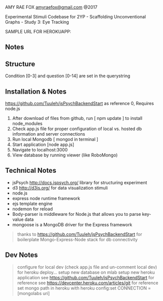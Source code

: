 AMY RAE FOX
amyraefox@gmail.com
@2017

Experimental Stimuli Codebase for 2YP - Scaffolding Unconventional Graphs - Study 3: Eye Tracking

SAMPLE URL FOR HEROKUAPP:

Notes
----------

Structure
-----------
Condition [0-3] and question [0-14] are set in the querystring


Installation & Notes
------------------
https://github.com/Tuuleh/jsPsychBackendStart as reference
0, Requires node.js
1. After download of files from github, run [ npm update ] to install node_modules
2. Check app.js file for proper configuration of local vs. hosted db information and server connections
3. Run local Mongodb    [ mongod in terminal ]
4. Start application [node app.js]
5. Navigate to localhost:3000
6. View database by running viewer (like RoboMongo)


Technical Notes
------------------
- jsPsych http://docs.jspsych.org/ library for structuring experiment
- d3 http://d3js.org/ for data visualization stimuli
- node.js
- express node runtime framework
- ejs template engine
- nodemon for reload
- Body-parser is middleware for Node.js that allows you to parse key-value data
- mongoose is a MongoDB driver for the Express framework
> thanks to https://github.com/Tuuleh/jsPsychBackendStart for boilerplate Mongo-Express-Node stack for db connectivity

Dev Notes
-------------------
> configure for local dev (check app.js file and un-comment local dev)
> for heroku deploy... setup new database on mlab
> setup new heroku application
> see https://github.com/Tuuleh/jsPsychBackendStart for reference
> see https://devcenter.heroku.com/articles/git for reference
> set mongo path in heroku with
heroku config:set CONNECTION = [mongolabs uri]
